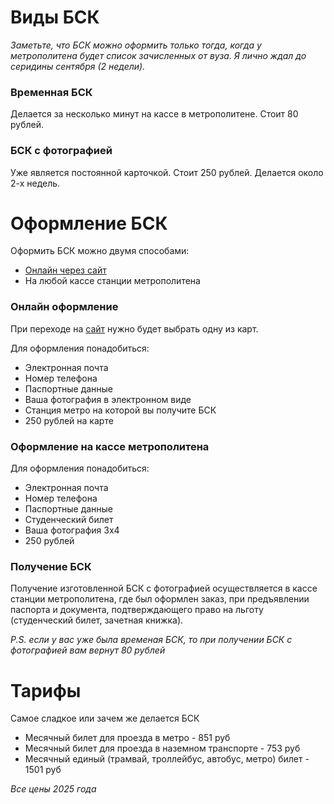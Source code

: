 # Виды БСК

_Заметьте, что БСК можно оформить только тогда, когда у метрополитена будет список зачисленных от вуза. Я лично ждал до серидины сентября (2 недели)._

### Временная БСК
Делается за несколько минут на кассе в метрополитене. Стоит 80 рублей.

### БСК с фотографией
Уже является постоянной карточкой. Стоит 250 рублей. Делается около 2-х недель.


# Оформление БСК

Оформить БСК можно двумя способами:
- [Онлайн через сайт](https://zakaz.ltkarta.ru/)
- На любой кассе станции метрополитена

### Онлайн оформление
При переходе на [сайт](https://zakaz.ltkarta.ru/) нужно будет выбрать одну из карт. 

Для оформления понадобиться:
- Электронная почта
- Номер телефона
- Паспортные данные
- Ваша фотография в электронном виде 
- Станция метро на которой вы получите БСК
- 250 рублей на карте

### Оформление на кассе метрополитена
Для оформления понадобиться:
- Электронная почта
- Номер телефона
- Паспортные данные
- Студенческий билет
- Ваша фотография 3х4 
- 250 рублей

### Получение БСК
Получение изготовленной БСК с фотографией осуществляется в кассе станции метрополитена, где был оформлен заказ, при предъявлении паспорта и документа, подтверждающего право на льготу (студенческий билет, зачетная книжка).

_P.S. если у вас уже была временая БСК, то при получении БСК с фотографией вам вернут 80 рублей_


# Тарифы

Самое сладкое или зачем же делается БСК

- Месячный билет для проезда в метро - 851 руб
- Месячный билет для проезда в наземном транспорте - 753 руб
- Месячный единый (трамвай, троллейбус, автобус, метро) билет - 1501 руб

_Все цены 2025 года_
